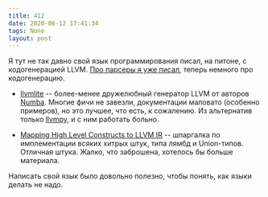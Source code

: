 ```yaml
---
title: 412
date: 2020-06-12 17:41:34
tags: None
layout: post
---
```


Я тут не так давно свой язык программирования писал, на питоне, с кодогенерацией LLVM. [Про парсеры я уже писал](https://t.me/itgram_channel/397), теперь немного про кодогенерацию.

+ [llvmlite](https://github.com/numba/llvmlite) -- более-менее дружелюбный генератор LLVM от авторов [Numba](http://numba.pydata.org/). Многие фичи не завезли, документации маловато (особенно примеров), но это лучшее, что есть, к сожалению. Из альтернатив только [llvmpy](http://www.llvmpy.org/), и с ним работать больно.

+ [Mapping High Level Constructs to LLVM IR](https://mapping-high-level-constructs-to-llvm-ir.readthedocs.io/en/latest/README.html) -- шпаргалка по имплементации всяких хитрых штук, типа лямбд и Union-типов. Отличная штука. Жалко, что заброшена, хотелось бы больше материала.

Написать свой язык было довольно полезно, чтобы понять, как языки делать не надо.
